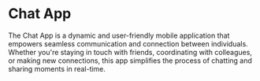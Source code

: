 # Chat App
 The Chat App is a dynamic and user-friendly mobile application that empowers seamless communication and connection between individuals. Whether you're staying in touch with friends, coordinating with colleagues, or making new connections, this app simplifies the process of chatting and sharing moments in real-time.
